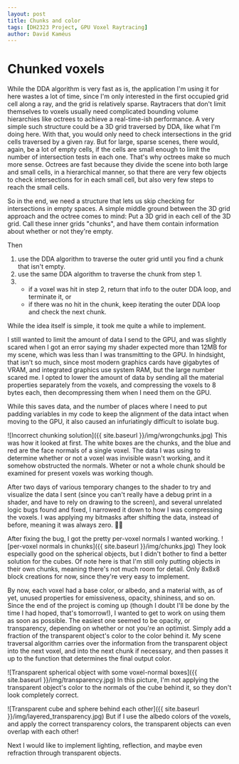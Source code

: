 ```yaml
---
layout: post
title: Chunks and color
tags: [DH2323 Project, GPU Voxel Raytracing]
author: David Kaméus 
---
```


# Chunked voxels
While the DDA algorithm is very fast as is, the application I'm using it for here wastes a lot of time, 
since I'm only interested in the first occupied grid cell along a ray, and the grid is relatively sparse. 
Raytracers that don't limit themselves to voxels usually need complicated bounding volume hierarchies like 
octrees to achieve a real-time-ish performance. A very simple such structure could be a 3D grid traversed by DDA, 
like what I'm doing here. With that, you would only need to check intersections in the grid cells traversed by 
a given ray. But for large, sparse scenes, there would, again, be a lot of empty cells, if the cells are small 
enough to limit the number of intersection tests in each one. 
That's why octrees make so much more sense. Octrees are fast because they 
divide the scene into both large and small cells, in a hierarchical manner, so that there are very few objects 
to check intersections for in each small cell, but also very few steps to reach the small cells.

So in the end, we need a structure that lets us skip checking for intersections in empty spaces. 
A simple middle ground between the 3D grid approach and the octree comes to mind: Put a 3D grid in each cell of the 3D grid. 
Call these inner grids "chunks", and have them contain information about whether or not they're empty. 

Then 
1. use the DDA algorithm to traverse the outer grid until you find a chunk that isn't empty.
2. use the same DDA algorithm to traverse the chunk from step 1.
3. 
    - if a voxel was hit in step 2, return that info to the outer DDA loop, and terminate it, or
    - if there was no hit in the chunk, keep iterating the outer DDA loop and check the next chunk.

While the idea itself is simple, it took me quite a while to implement. 


I still wanted to limit the amount of data I send to the GPU, and was slightly scared when I
got an error saying my shader expected more than 12MB for my scene, which was less than I was transmitting to the GPU.
In hindsight, that isn't so much, since most modern graphics cards have gigabytes of VRAM, 
and integrated graphics use system RAM, but the large number scared me. I opted to lower the amount of data
by sending all the material properties separately from the voxels, and compressing the voxels to 8 bytes each, then 
decompressing them when I need them on the GPU.

While this saves data, and the number of places where I need to put padding variables in my code to keep the 
alignment of the data intact when moving to the GPU, it also caused an infuriatingly difficult to isolate bug.

![Incorrect chunking solution]({{ site.baseurl }}/img/wrongchunks.jpg)
This was how it looked at first. The white boxes are the chunks, and the blue and red are the face normals of a single voxel.
The data I was using to determine whether or not a voxel was invisible wasn't working, and it somehow obstructed the normals.
Wheter or not a whole chunk should be examined for present voxels was working though.

After two days of various temporary changes to the shader to try and visualize the data I sent 
(since you can't really have a debug print in a shader, and have to rely on drawing to the screen), and several 
unrelated logic bugs found and fixed, I narrowed it down to how I was compressing the voxels. I was applying my bitmasks 
after shifting the data, instead of before, meaning it was always zero. 🤦‍♂️


After fixing the bug, I got the pretty per-voxel normals I wanted working. 
![per-voxel normals in chunks]({{ site.baseurl }}/img/chunks.jpg)
They look especially good on the spherical objects, but I didn't bother to find a better solution for the cubes.
Of note here is that I'm still only putting objects in their own chunks, meaning there's not much room for detail. Only 
8x8x8 block creations for now, since they're very easy to implement.

By now, each voxel had a base color, or albedo, and a material with, as of yet, unused properties for emissiveness, opacity, 
shininess, and so on. Since the end of the project is coming up (though I doubt I'll be done by the time I had hoped, that's tomorrow!), 
I wanted to get to work on using them as soon as possible. The easiest one seemed to be opacity, or transparency, depending 
on whether or not you're an optimist. Simply add a fraction of the transparent object's color to the color behind it. 
My scene traversal algorithm carries over the information from the transparent object into the next voxel, and into the next 
chunk if necessary, and then passes it up to the function that determines the final output color.  

![Transparent spherical object with some voxel-normal boxes]({{ site.baseurl }}/img/transparency.jpg)
In this picture, I'm not applying the transparent object's color to the normals of the cube behind it, so they don't look
completely correct.

![Transparent cube and sphere behind each other]({{ site.baseurl }}/img/layered_transparency.jpg)
But if I use the albedo colors of the voxels, and apply the correct transparency colors, the transparent objects can even overlap 
with each other!

Next I would like to implement lighting, reflection, and maybe even refraction through transparent objects.